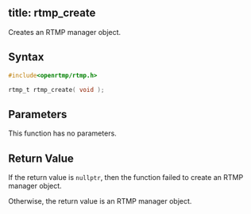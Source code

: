 title: rtmp_create
--------------------------

Creates an RTMP manager object.

## Syntax ##

```c
#include<openrtmp/rtmp.h>

rtmp_t rtmp_create( void );
```

## Parameters ##
This function has no parameters.

## Return Value ##
If the return value is `nullptr`, then the function failed to create an RTMP manager object.

Otherwise, the return value is an RTMP manager object. 
